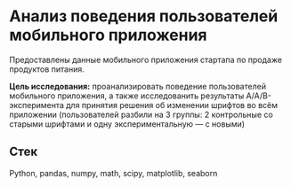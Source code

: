 # Анализ поведения пользователей мобильного приложения

Предоставлены данные мобильного приложения стартапа по продаже продуктов питания.

**Цель исследования:**
проанализировать поведение пользователей мобильного приложения, а также исследованить результаты A/A/B-эксперимента 
для принятия решения об изменении шрифтов во всём приложении 
(пользователей разбили на 3 группы: 2 контрольные со старыми шрифтами и одну экспериментальную — с новыми)

## Стек

Python, pandas, numpy, math, scipy, matplotlib, seaborn